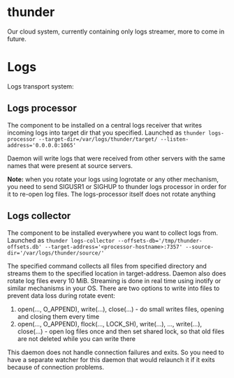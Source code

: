 # thunder
Our cloud system, currently containing only logs streamer, more to come in future.

# Logs
Logs transport system:

## Logs processor

The component to be installed on a central logs receiver that writes incoming logs into target dir that you specified.
Launched as `thunder logs-processor --target-dir=/var/logs/thunder/target/ --listen-address='0.0.0.0:1065'`

Daemon will write logs that were received from other servers with the same names that were present at source servers.

**Note:** when you rotate your logs using logrotate or any other mechanism, you need to send SIGUSR1 or SIGHUP to thunder logs processor in order for it to re-open log files. The logs-processor itself does not rotate anything

## Logs collector

The component to be installed everywhere you want to collect logs from.
Launched as `thunder logs-collector --offsets-db='/tmp/thunder-offsets.db' --target-address='<processor-hostname>:7357' --source-dir='/var/logs/thunder/source/'`

The specified command collects all files from specified directory and streams them to the specified location in target-address. Daemon also does rotate log files every 10 MiB. Streaming is done in real time using inotify or similar mechanisms in your OS. There are two options to write into files to prevent data loss during rotate event:

1. open(..., O_APPEND), write(...), close(...) - do small writes files, opening and closing them every time
2. open(..., O_APPEND), flock(..., LOCK_SH), write(...), ..., write(...), close(...) - open log files once and then set shared lock, so that old files are not deleted while you can write there

This daemon does not handle connection failures and exits. So you need to have a separate watcher for this daemon that would relaunch it if it exits because of connection problems.
